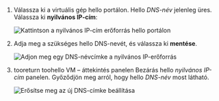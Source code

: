 
1. Válassza ki a virtuális gép hello portálon. Hello *DNS-név* jelenleg üres. Válassza ki **nyilvános IP-cím**:
   
   ![Kattintson a nyilvános IP-cím erőforrás hello portálon](./media/virtual-machines-common-portal-create-fqdn/locatePublicIP.PNG)

2. Adja meg a szükséges hello DNS-nevét, és válassza ki **mentése**.
   
   ![Adjon meg egy DNS-névcímke a nyilvános IP-erőforrás](./media/virtual-machines-common-portal-create-fqdn/dnsNameLabel.PNG)
 

3. tooreturn toohello VM – áttekintés panelen Bezárás hello *nyilvános IP-cím* panelen. Győződjön meg arról, hogy hello *DNS-név* most látható.
   
   ![Erősítse meg az új DNS-címke beállítása](./media/virtual-machines-common-portal-create-fqdn/fqdnCreated.PNG)

